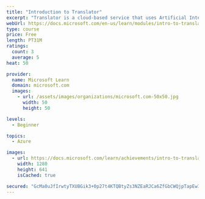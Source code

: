```yaml
---
title: "Introduction to Translator"
excerpt: "Translator is a cloud-based service that uses Artificial Intelligence to reliably translate text and documents between languages in near real time. You can add multi-language user experiences to your apps in 90 languages and dialects, along with free text translation with any operating system. Translator also has customizable translation models that can better understand industry-specific terminology or pronouns."
webUrl: https://docs.microsoft.com/en-us/learn/modules/intro-to-translator/
type: course
price: Free
length: PT31M
ratings:
  count: 3
  average: 5
heat: 50

provider:
  name: Microsoft Learn
  domain: microsoft.com
  images:
    - url: /assets/images/organizations/microsoft.com-50x50.jpg
      width: 50
      height: 50

levels:
  - Beginner

topics:
  - Azure

images:
  - url: https://docs.microsoft.com/learn/achievements/intro-to-translator-social.png
    width: 1280
    height: 641
    isCached: true

secured: "GcMa0uJfIrwtyTXUBGik3+0p27t4KTQBtyZs3NZEaRJCa6ZfGbCWQjpTapEwI/W1ZyD0N4YOl8g5S7a/j4voanqU5KpHTF/UF4nhC5nzO8W4ophzD08edj4R1ULBdFoWOAPiWhZh1bKnm2u6c04ESceMVFHNKV6+ixVfRrjckg7Y1wvBpSSM3qowBDTahnM8tG/OIpUQGGrdo+WlfyRZWoJ6cDkXYQianc1QsBchblFN4Lme305PtXdiN2oUI7vcTb72ck917Vc48JCxva0rnI2yFs9RDzeSgkFA5Y4hz+dvLCL4M3wzIqsFGgim6m22aNQ+dooueSLcn6lynKj0RkU8z+4ILBcFAugI0GrlbvH1ZQS9L4XMjKZO2LB37jbnVwrfotpncAPSPiV95/lrPfG9NgWV5lX9cWjXNjb7Fcc=;Zm7KkSRgf4O6neB1uODpjw=="
---
```


